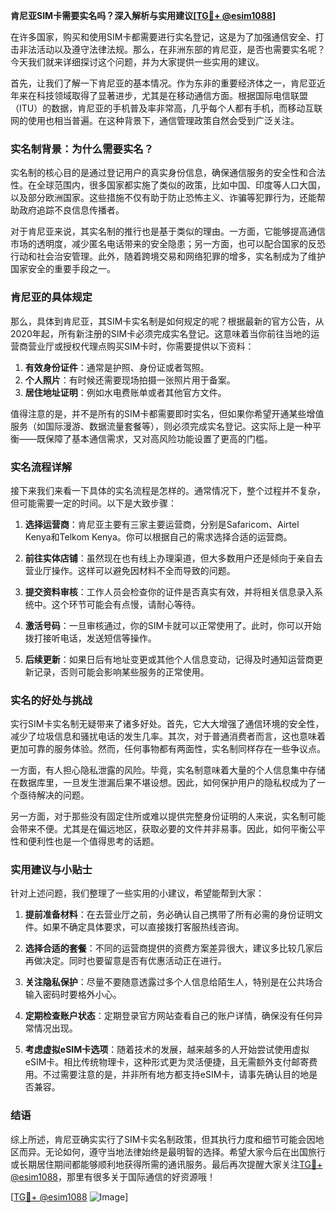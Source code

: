 **肯尼亚SIM卡需要实名吗？深入解析与实用建议[[TG💪+ @esim1088](https://t.me/s/esim1088)]**

在许多国家，购买和使用SIM卡都需要进行实名登记，这是为了加强通信安全、打击非法活动以及遵守法律法规。那么，在非洲东部的肯尼亚，是否也需要实名呢？今天我们就来详细探讨这个问题，并为大家提供一些实用的建议。

首先，让我们了解一下肯尼亚的基本情况。作为东非的重要经济体之一，肯尼亚近年来在科技领域取得了显著进步，尤其是在移动通信方面。根据国际电信联盟（ITU）的数据，肯尼亚的手机普及率非常高，几乎每个人都有手机，而移动互联网的使用也相当普遍。在这种背景下，通信管理政策自然会受到广泛关注。

### 实名制背景：为什么需要实名？

实名制的核心目的是通过登记用户的真实身份信息，确保通信服务的安全性和合法性。在全球范围内，很多国家都实施了类似的政策，比如中国、印度等人口大国，以及部分欧洲国家。这些措施不仅有助于防止恐怖主义、诈骗等犯罪行为，还能帮助政府追踪不良信息传播者。

对于肯尼亚来说，其实名制的推行也是基于类似的理由。一方面，它能够提高通信市场的透明度，减少匿名电话带来的安全隐患；另一方面，也可以配合国家的反恐行动和社会治安管理。此外，随着跨境交易和网络犯罪的增多，实名制成为了维护国家安全的重要手段之一。

### 肯尼亚的具体规定

那么，具体到肯尼亚，其SIM卡实名制是如何规定的呢？根据最新的官方公告，从2020年起，所有新注册的SIM卡必须完成实名登记。这意味着当你前往当地的运营商营业厅或授权代理点购买SIM卡时，你需要提供以下资料：

1. **有效身份证件**：通常是护照、身份证或者驾照。
2. **个人照片**：有时候还需要现场拍摄一张照片用于备案。
3. **居住地址证明**：例如水电费账单或者其他官方文件。

值得注意的是，并不是所有的SIM卡都需要即时实名，但如果你希望开通某些增值服务（如国际漫游、数据流量套餐等），则必须完成实名登记。这实际上是一种平衡——既保障了基本通信需求，又对高风险功能设置了更高的门槛。

### 实名流程详解

接下来我们来看一下具体的实名流程是怎样的。通常情况下，整个过程并不复杂，但可能需要一定的时间。以下是大致步骤：

1. **选择运营商**：肯尼亚主要有三家主要运营商，分别是Safaricom、Airtel Kenya和Telkom Kenya。你可以根据自己的需求选择合适的运营商。
   
2. **前往实体店铺**：虽然现在也有线上办理渠道，但大多数用户还是倾向于亲自去营业厅操作。这样可以避免因材料不全而导致的问题。

3. **提交资料审核**：工作人员会检查你的证件是否真实有效，并将相关信息录入系统中。这个环节可能会有点慢，请耐心等待。

4. **激活号码**：一旦审核通过，你的SIM卡就可以正常使用了。此时，你可以开始拨打接听电话，发送短信等操作。

5. **后续更新**：如果日后有地址变更或其他个人信息变动，记得及时通知运营商更新记录，否则可能会影响某些服务的正常使用。

### 实名的好处与挑战

实行SIM卡实名制无疑带来了诸多好处。首先，它大大增强了通信环境的安全性，减少了垃圾信息和骚扰电话的发生几率。其次，对于普通消费者而言，这也意味着更加可靠的服务体验。然而，任何事物都有两面性，实名制同样存在一些争议点。

一方面，有人担心隐私泄露的风险。毕竟，实名制意味着大量的个人信息集中存储在数据库里，一旦发生泄漏后果不堪设想。因此，如何保护用户的隐私权成为了一个亟待解决的问题。

另一方面，对于那些没有固定住所或难以提供完整身份证明的人来说，实名制可能会带来不便。尤其是在偏远地区，获取必要的文件并非易事。因此，如何平衡公平性和便利性也是一个值得思考的话题。

### 实用建议与小贴士

针对上述问题，我们整理了一些实用的小建议，希望能帮到大家：

1. **提前准备材料**：在去营业厅之前，务必确认自己携带了所有必需的身份证明文件。如果不确定具体要求，可以直接拨打客服热线咨询。

2. **选择合适的套餐**：不同的运营商提供的资费方案差异很大，建议多比较几家后再做决定。同时也要留意是否有优惠活动正在进行。

3. **关注隐私保护**：尽量不要随意透露过多个人信息给陌生人，特别是在公共场合输入密码时要格外小心。

4. **定期检查账户状态**：定期登录官方网站查看自己的账户详情，确保没有任何异常情况出现。

5. **考虑虚拟eSIM卡选项**：随着技术的发展，越来越多的人开始尝试使用虚拟eSIM卡。相比传统物理卡，这种形式更为灵活便捷，且无需额外支付邮寄费用。不过需要注意的是，并非所有地方都支持eSIM卡，请事先确认目的地是否兼容。

### 结语

综上所述，肯尼亚确实实行了SIM卡实名制政策，但其执行力度和细节可能会因地区而异。无论如何，遵守当地法律始终是最明智的选择。希望大家今后在出国旅行或长期居住期间都能够顺利地获得所需的通讯服务。最后再次提醒大家关注[TG💪+ @esim1088](https://t.me/s/esim1088)，那里有很多关于国际通信的好资源哦！

[[TG💪+ @esim1088](https://t.me/s/esim1088) ![Image](https://i.postimg.cc/4NQfJmqS/Snipaste-2025-05-13-00-14-12.png)]